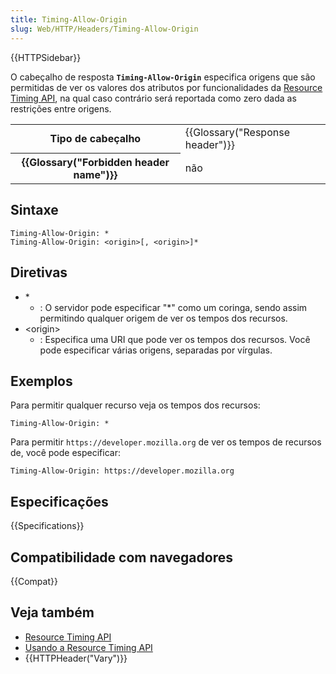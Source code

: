 ```yaml
---
title: Timing-Allow-Origin
slug: Web/HTTP/Headers/Timing-Allow-Origin
---
```


{{HTTPSidebar}}

O cabeçalho de resposta **`Timing-Allow-Origin`** especifica origens que são permitidas de ver os valores dos atributos por funcionalidades da [Resource Timing API](/pt-BR/docs/Web/API/Resource_Timing_API), na qual caso contrário será reportada como zero dada as restrições entre origens.

<table class="properties">
  <tbody>
    <tr>
      <th scope="row">Tipo de cabeçalho</th>
      <td>{{Glossary("Response header")}}</td>
    </tr>
    <tr>
      <th scope="row">{{Glossary("Forbidden header name")}}</th>
      <td>não</td>
    </tr>
  </tbody>
</table>

## Sintaxe

```
Timing-Allow-Origin: *
Timing-Allow-Origin: <origin>[, <origin>]*
```

## Diretivas

- \*
  - : O servidor pode especificar "\*" como um coringa, sendo assim permitindo qualquer origem de ver os tempos dos recursos.
- \<origin>
  - : Especifica uma URI que pode ver os tempos dos recursos. Você pode especificar várias origens, separadas por vírgulas.

## Exemplos

Para permitir qualquer recurso veja os tempos dos recursos:

```
Timing-Allow-Origin: *
```

Para permitir `https://developer.mozilla.org` de ver os tempos de recursos de, você pode especificar:

```
Timing-Allow-Origin: https://developer.mozilla.org
```

## Especificações

{{Specifications}}

## Compatibilidade com navegadores

{{Compat}}

## Veja também

- [Resource Timing API](/pt-BR/docs/Web/API/Resource_Timing_API)
- [Usando a Resource Timing API](/pt-BR/docs/Web/API/Resource_Timing_API/Using_the_Resource_Timing_API)
- {{HTTPHeader("Vary")}}
